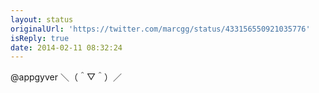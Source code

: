 ```yaml
---
layout: status
originalUrl: 'https://twitter.com/marcgg/status/433156550921035776'
isReply: true
date: 2014-02-11 08:32:24
---
```


@appgyver ＼（＾▽＾）／
